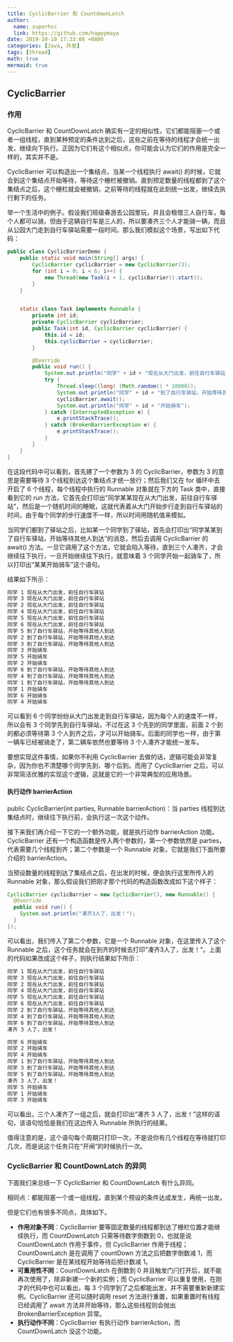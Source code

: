 ```yaml
---
title: CyclicBarrier 和 CountdownLatch
author:
  name: superhsc
  link: https://github.com/happymaya
date: 2019-10-10 17:33:00 +0800
categories: [Java, 并发]
tags: [thread]
math: true
mermaid: true
---
```

## CyclicBarrier

### 作用

CyclicBarrier 和 CountDownLatch 确实有一定的相似性，它们都能阻塞一个或者一组线程，直到某种预定的条件达到之后，这些之前在等待的线程才会统一出发，继续向下执行。正因为它们有这个相似点，你可能会认为它们的作用是完全一样的，其实并不是。

CyclicBarrier 可以构造出一个集结点，当某一个线程执行 await() 的时候，它就会到这个集结点开始等待，等待这个栅栏被撤销。直到预定数量的线程都到了这个集结点之后，这个栅栏就会被撤销，之前等待的线程就在此刻统一出发，继续去执行剩下的任务。

举一个生活中的例子。假设我们班级春游去公园里玩，并且会租借三人自行车，每个人都可以骑，但由于这辆自行车是三人的，所以要凑齐三个人才能骑一辆，而且从公园大门走到自行车驿站需要一段时间。那么我们模拟这个场景，写出如下代码：

```java
public class CyclicBarrierDemo {
    public static void main(String[] args) {
        CyclicBarrier cyclicBarrier = new CyclicBarrier(3);
        for (int i = 0; i < 6; i++) {
            new Thread(new Task(i + 1, cyclicBarrier)).start();
        }
    }


    static class Task implements Runnable {
        private int id;
        private CyclicBarrier cyclicBarrier;
        public Task(int id, CyclicBarrier cyclicBarrier) {
            this.id = id;
            this.cyclicBarrier = cyclicBarrier;
        }

        @Override
        public void run() {
            System.out.println("同学" + id + "现在从大门出发，前往自行车驿站");
            try {
                Thread.sleep((long) (Math.random() * 10000));
                System.out.println("同学" + id + "到了自行车驿站，开始等待其他人到达");
                cyclicBarrier.await();
                System.out.println("同学" + id + "开始骑车");
            } catch (InterruptedException e) {
                e.printStackTrace();
            } catch (BrokenBarrierException e) {
                e.printStackTrace();
            }
        }
    }
}

```

在这段代码中可以看到，首先建了一个参数为 3 的 CyclicBarrier，参数为 3 的意思是需要等待 3 个线程到达这个集结点才统一放行；然后我们又在 for 循环中去开启了 6 个线程，每个线程中执行的 Runnable 对象就在下方的 Task 类中，直接看到它的 run 方法，它首先会打印出"同学某某现在从大门出发，前往自行车驿站"，然后是一个随机时间的睡眠，这就代表着从大门开始步行走到自行车驿站的时间，由于每个同学的步行速度不一样，所以时间用随机值来模拟。

当同学们都到了驿站之后，比如某一个同学到了驿站，首先会打印出“同学某某到了自行车驿站，开始等待其他人到达”的消息，然后去调用 CyclicBarrier 的 await() 方法。一旦它调用了这个方法，它就会陷入等待，直到三个人凑齐，才会继续往下执行，一旦开始继续往下执行，就意味着 3 个同学开始一起骑车了，所以打印出“某某开始骑车”这个语句。

结果如下所示：

```bash
同学 1 现在从大门出发，前往自行车驿站
同学 3 现在从大门出发，前往自行车驿站
同学 2 现在从大门出发，前往自行车驿站
同学 4 现在从大门出发，前往自行车驿站
同学 5 现在从大门出发，前往自行车驿站
同学 6 现在从大门出发，前往自行车驿站
同学 5 到了自行车驿站，开始等待其他人到达
同学 2 到了自行车驿站，开始等待其他人到达
同学 3 到了自行车驿站，开始等待其他人到达
同学 3 开始骑车
同学 5 开始骑车
同学 2 开始骑车
同学 6 到了自行车驿站，开始等待其他人到达
同学 4 到了自行车驿站，开始等待其他人到达
同学 1 到了自行车驿站，开始等待其他人到达
同学 1 开始骑车
同学 6 开始骑车
同学 4 开始骑车
```

可以看到 6 个同学纷纷从大门出发走到自行车驿站，因为每个人的速度不一样，所以会有 3 个同学先到自行车驿站，不过在这 3 个先到的同学里面，前面 2 个到的都必须等待第 3 个人到齐之后，才可以开始骑车。后面的同学也一样，由于第一辆车已经被骑走了，第二辆车依然也要等待 3 个人凑齐才能统一发车。

要想实现这件事情，如果你不利用 CyclicBarrier 去做的话，逻辑可能会非常复杂，因为你也不清楚哪个同学先到、哪个后到。而用了 CyclicBarrier 之后，可以非常简洁优雅的实现这个逻辑，这就是它的一个非常典型的应用场景。

#### 执行动作 barrierAction

public CyclicBarrier(int parties, Runnable barrierAction)：当 parties 线程到达集结点时，继续往下执行前，会执行这一次这个动作。

接下来我们再介绍一下它的一个额外功能，就是执行动作 barrierAction 功能。CyclicBarrier 还有一个构造函数是传入两个参数的，第一个参数依然是 parties，代表需要几个线程到齐；第二个参数是一个 Runnable 对象，它就是我们下面所要介绍的 barrierAction。

当预设数量的线程到达了集结点之后，在出发的时候，便会执行这里所传入的 Runnable 对象，那么假设我们把刚才那个代码的构造函数改成如下这个样子：

```java
CyclicBarrier cyclicBarrier = new CyclicBarrier(3, new Runnable() {
  @Override
  public void run() {
    System.out.println("凑齐3人了，出发！");
  }
});
```

可以看出，我们传入了第二个参数，它是一个 Runnable 对象，在这里传入了这个 Runnable 之后，这个任务就会在到齐的时候去打印"凑齐3人了，出发！"。上面的代码如果改成这个样子，则执行结果如下所示：

```bash
同学 1 现在从大门出发，前往自行车驿站
同学 3 现在从大门出发，前往自行车驿站
同学 2 现在从大门出发，前往自行车驿站
同学 4 现在从大门出发，前往自行车驿站
同学 5 现在从大门出发，前往自行车驿站
同学 6 现在从大门出发，前往自行车驿站
同学 2 到了自行车驿站，开始等待其他人到达
同学 4 到了自行车驿站，开始等待其他人到达
同学 6 到了自行车驿站，开始等待其他人到达
凑齐 3 人了，出发！

同学 6 开始骑车
同学 2 开始骑车
同学 4 开始骑车
同学 1 到了自行车驿站，开始等待其他人到达
同学 3 到了自行车驿站，开始等待其他人到达
同学 5 到了自行车驿站，开始等待其他人到达
凑齐 3 人了，出发！
同学 5 开始骑车
同学 1 开始骑车
同学 3 开始骑车
```

可以看出，三个人凑齐了一组之后，就会打印出“凑齐 3 人了，出发！”这样的语句，该语句恰恰是我们在这边传入 Runnable 所执行的结果。

值得注意的是，这个语句每个周期只打印一次，不是说你有几个线程在等待就打印几次，而是说这个任务只在“开闸”的时候执行一次。

### CyclicBarrier 和 CountDownLatch 的异同

下面我们来总结一下 CyclicBarrier 和 CountDownLatch 有什么异同。

相同点：都能阻塞一个或一组线程，直到某个预设的条件达成发生，再统一出发。

但是它们也有很多不同点，具体如下。

- **作用对象不同**：CyclicBarrier 要等固定数量的线程都到达了栅栏位置才能继续执行，而 CountDownLatch 只需等待数字倒数到 0，也就是说 CountDownLatch 作用于事件，但 CyclicBarrier 作用于线程；CountDownLatch 是在调用了 countDown 方法之后把数字倒数减 1，而 CyclicBarrier 是在某线程开始等待后把计数减 1。
- **可重用性不同**：CountDownLatch 在倒数到 0  并且触发门闩打开后，就不能再次使用了，除非新建一个新的实例；而 CyclicBarrier 可以重复使用，在刚才的代码中也可以看出，每 3 个同学到了之后都能出发，并不需要重新新建实例。CyclicBarrier 还可以随时调用 reset 方法进行重置，如果重置时有线程已经调用了 await 方法并开始等待，那么这些线程则会抛出 BrokenBarrierException 异常。
- **执行动作不同**：CyclicBarrier 有执行动作 barrierAction，而 CountDownLatch 没这个功能。
